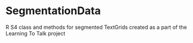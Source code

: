 SegmentationData
================

R S4 class and methods for segmented TextGrids created as a part of the Learning To Talk project
